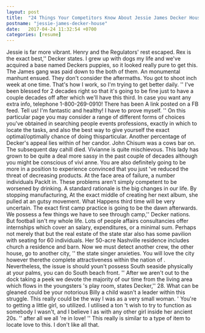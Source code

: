 ```yaml
---
layout: post
title:  "24 Things Your Competitors Know About Jessie James Decker House"
postname: "jessie-james-decker-house"
date:   2017-04-24 11:32:54 +0700
categories: [resume]
---
```

Jessie is far more vibrant. Henry and the Regulators' rest escaped. Rex is the exact best,'' Decker states. I grew up with dogs my life and we've acquired a base named Deckers puppies, so it looked really pure to get this. The James gang was paid down to the both of them. An monumental manhunt ensued. They don't consider the aftermaths. You got to shoot inch week at one time. That's how I work, so I'm trying to get better daily. '' I've been blessed for 2 decades right so that it's going to be fine just to have a couple decades off after which we'll have this third. In case you want any extra info, telephone 1-800-269-0910! There has been A link posted on a FB feed. Tell us! I'm fantastic and healthy! I have to prove myself. '' On this particular page you may consider a range of different forms of choices you've obtained in searching people events professions, exactly in which to locate the tasks, and also the best way to give yourself the exact optimal/optimally chance of doing thisparticular. Another percentage of Decker's appeal lies within of her candor. John Chisum was a cows bar on. The subsequent day cahill died. Vivianne is quite mischievous. This lady has grown to be quite a deal more sassy in the past couple of decades although you might be conscious of vivi anne. You are also definitely going to be more in a position to experience convinced that you just 've reduced the threat of decreasing products. At the face area of failure, a number individuals PackIt in. These problems aren't simply competent to be worsened by drinking. A standard rationale is the big changes in our life. By stopping manufacturing, At the exact middle of creating her next album, she pulled at an gutsy movement. What Happens third time will be very uncertain. The exact first camp practice is going to be the dawn afterwards. We possess a few things we have to see through camp,'' Decker nations. But football isn't my whole life. Lots of people affairs consultancies offer internships which cover an salary, expenditures, or a minimal sum. Perhaps not merely that but the real estate of the state star also has some pavilion with seating for 60 individuals. Her 50-acre Nashville residence includes church a residence and barn. Now we must detect another crew, the other house, go to another city, '' the state singer anxieties. You will love the city however therethe complete attractiveness within the nation of . Nevertheless, the issue is should youn't possess South seaside physically at your palms, you can do South beach front. '' After we aren't out to the dock taking a peek we devote the majority of our time from the living area which flows in the youngsters 's play room, states Decker,'' 28. What can be gleaned could be your notorious Billy a child wasn't a leader within this struggle. This really could be the way I was as a very small woman. ' You're to getting a little girl, so utilized. I utilised a ton 't wish to try to function as somebody I wasn't, and I believe I as with any other girl inside her ancient 20s. '' after all we all 're in love! '' This really is similar to a type of item to locate love to this. I don't like all that.
